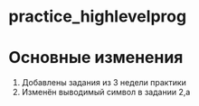 # practice_highlevelprog

# Основные изменения
1. Добавлены задания из 3 недели практики
2. Изменён выводимый символ в задании 2,а
